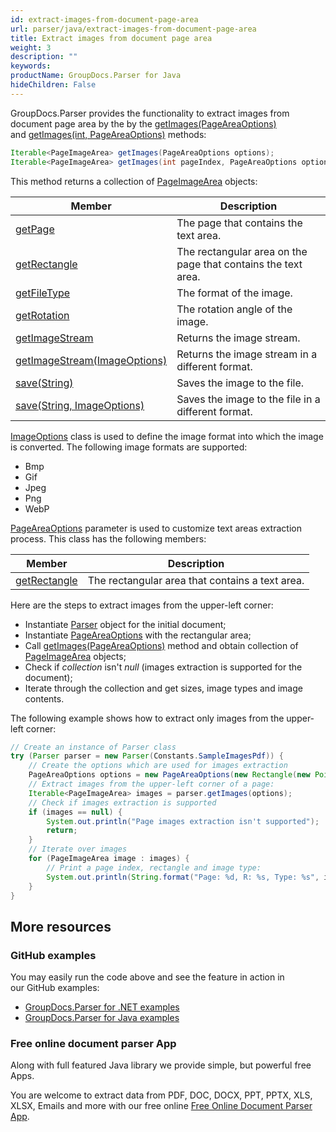 ```yaml
---
id: extract-images-from-document-page-area
url: parser/java/extract-images-from-document-page-area
title: Extract images from document page area
weight: 3
description: ""
keywords: 
productName: GroupDocs.Parser for Java
hideChildren: False
---
```

GroupDocs.Parser provides the functionality to extract images from document page area by the by the [getImages(PageAreaOptions)](https://apireference.groupdocs.com/java/parser/com.groupdocs.parser/Parser#getImages(com.groupdocs.parser.options.PageAreaOptions)) and [getImages(int, PageAreaOptions)](https://apireference.groupdocs.com/java/parser/com.groupdocs.parser/Parser#getImages(int,%20com.groupdocs.parser.options.PageAreaOptions)) methods:

```java
Iterable<PageImageArea> getImages(PageAreaOptions options);
Iterable<PageImageArea> getImages(int pageIndex, PageAreaOptions options);
```

This method returns a collection of [PageImageArea](https://apireference.groupdocs.com/java/parser/com.groupdocs.parser.data/PageImageArea) objects:

| Member | Description |
| --- | --- |
| [getPage](https://apireference.groupdocs.com/java/parser/com.groupdocs.parser.data/PageArea#getPage()) | The page that contains the text area. |
| [getRectangle](https://apireference.groupdocs.com/java/parser/com.groupdocs.parser.data/PageArea#getRectangle()) | The rectangular area on the page that contains the text area. |
| [getFileType](https://apireference.groupdocs.com/java/parser/com.groupdocs.parser.data/PageImageArea#getFileType()) | The format of the image. |
| [getRotation](https://apireference.groupdocs.com/java/parser/com.groupdocs.parser.data/PageImageArea#getRotation()) | The rotation angle of the image. |
| [getImageStream](https://apireference.groupdocs.com/java/parser/com.groupdocs.parser.data/PageImageArea#getImageStream()) | Returns the image stream. |
| [getImageStream(ImageOptions)](https://apireference.groupdocs.com/java/parser/com.groupdocs.parser.data/PageImageArea#getImageStream(com.groupdocs.parser.options.ImageOptions)) | Returns the image stream in a different format. |
| [save(String)](https://apireference.groupdocs.com/java/parser/com.groupdocs.parser.data/PageImageArea#save(java.lang.String)) | Saves the image to the file. |
| [save(String, ImageOptions)](https://apireference.groupdocs.com/java/parser/com.groupdocs.parser.data/PageImageArea#save(java.lang.String,%20com.groupdocs.parser.options.ImageOptions)) | Saves the image to the file in a different format. |

[ImageOptions](https://apireference.groupdocs.com/java/parser/com.groupdocs.parser.options/ImageOptions) class is used to define the image format into which the image is converted. The following image formats are supported:

*   Bmp
*   Gif
*   Jpeg
*   Png
*   WebP

[PageAreaOptions](https://apireference.groupdocs.com/java/parser/com.groupdocs.parser.options/PageAreaOptions) parameter is used to customize text areas extraction process. This class has the following members:

| Member | Description |
| --- | --- |
| [getRectangle](https://apireference.groupdocs.com/java/parser/com.groupdocs.parser.options/PageAreaOptions#getRectangle()) | The rectangular area that contains a text area. |

Here are the steps to extract images from the upper-left corner:

*   Instantiate [Parser](https://apireference.groupdocs.com/java/parser/com.groupdocs.parser/Parser) object for the initial document;
*   Instantiate [PageAreaOptions](https://apireference.groupdocs.com/java/parser/com.groupdocs.parser.options/PageAreaOptions) with the rectangular area;
*   Call [getImages(PageAreaOptions)](https://apireference.groupdocs.com/java/parser/com.groupdocs.parser/Parser#getImages(com.groupdocs.parser.options.PageAreaOptions)) method and obtain collection of [PageImageArea](https://apireference.groupdocs.com/java/parser/com.groupdocs.parser.data/PageImageArea) objects;
*   Check if *collection* isn't *null* (images extraction is supported for the document);
*   Iterate through the collection and get sizes, image types and image contents.

The following example shows how to extract only images from the upper-left corner:

```java
// Create an instance of Parser class
try (Parser parser = new Parser(Constants.SampleImagesPdf)) {
    // Create the options which are used for images extraction
    PageAreaOptions options = new PageAreaOptions(new Rectangle(new Point(340, 150), new Size(300, 100)));
    // Extract images from the upper-left corner of a page:
    Iterable<PageImageArea> images = parser.getImages(options);
    // Check if images extraction is supported
    if (images == null) {
        System.out.println("Page images extraction isn't supported");
        return;
    }
    // Iterate over images
    for (PageImageArea image : images) {
        // Print a page index, rectangle and image type:
        System.out.println(String.format("Page: %d, R: %s, Type: %s", image.getPage().getIndex(), image.getRectangle(), image.getFileType()));
    }
}
```

## More resources

### GitHub examples

You may easily run the code above and see the feature in action in our GitHub examples:

*   [GroupDocs.Parser for .NET examples](https://github.com/groupdocs-parser/GroupDocs.Parser-for-.NET)    
*   [GroupDocs.Parser for Java examples](https://github.com/groupdocs-parser/GroupDocs.Parser-for-Java)    

### Free online document parser App

Along with full featured Java library we provide simple, but powerful free Apps.

You are welcome to extract data from PDF, DOC, DOCX, PPT, PPTX, XLS, XLSX, Emails and more with our free online [Free Online Document Parser App](https://products.groupdocs.app/parser).